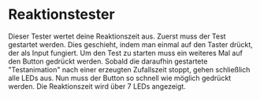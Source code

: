 # Reaktionstester

Dieser Tester wertet deine Reaktionszeit aus.
Zuerst muss der Test gestartet werden.
Dies geschieht, indem man einmal auf den Taster drückt, der als Input fungiert.
Um den Test zu starten muss ein weiteres Mal auf den Button gedrückt werden. 
Sobald die daraufhin gestartete "Testanimation" nach einer erzeugten Zufallszeit stoppt, gehen schließlich alle LEDs aus.
Nun muss der Button so schnell wie möglich gedrückt werden.
Die Reaktionszeit wird über 7 LEDs angezeigt.
